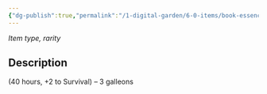 ```yaml
---
{"dg-publish":true,"permalink":"/1-digital-garden/6-0-items/book-essence-of-the-healer-s-hand/","tags":["#item","#mundane","#book"]}
---
```


*Item type, rarity*

## Description

(40 hours, +2 to Survival) – 3 galleons